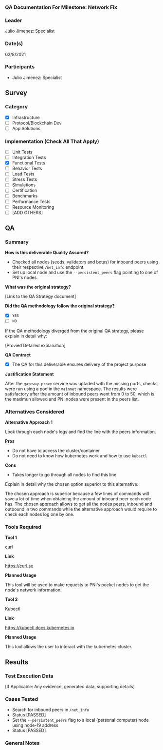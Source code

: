 ### QA Documentation For Milestone: Network Fix
### Leader  
Julio Jimenez: Specialist
### Date(s)  
02/8/2021
### Participants
- Julio Jimenez: Specialist
## Survey
### Category
- [X] Infrastructure  
- [ ] Protocol/Blockchain Dev  
- [ ] App Solutions  

### Implementation (Check All That Apply)
- [ ] Unit Tests
- [ ] Integration Tests
- [X] Functional Tests
- [ ] Behavior Tests
- [ ] Load Tests
- [ ] Stress Tests
- [ ] Simulations
- [ ] Certification
- [ ] Benchmarks
- [ ] Performance Tests
- [ ] Resource Monitoring
- [ ] [ADD OTHERS]

## QA
### Summary

**How is this deliverable Quality Assured?**

- Checked all nodes (seeds, validators and betas) for inbound peers using their respective `/net_info` endpoint.
- Set up local node and use the `--persistent_peers` flag pointing to one of PNI's nodes.

**What was the original strategy?**

[Link to the QA Strategy document]

**Did the QA methodology follow the original strategy?**
- [X] `YES`
- [ ] `NO`

If the QA methodology diverged from the original QA strategy, please explain in detail why:

[Provied Detailed explanation]

**QA Contract**

- [X] The QA for this deliverable ensures delivery of the project purpose

**Justification Statement**

After the `gateway-proxy` service was uptaded with the missing ports, checks were run using a pod in the `mainnet` namespace. The results were satisfactory after the amount of inbound peers went from 0 to 50, which is the maximun allowed and PNI nodes were present in the peers list.

### Alternatives Considered
**Alternative Approach 1**

Look through each node's logs and find the line with the peers information.

**Pros**
- Do not have to access the cluster/container
- Do not need to know how kubernetes work and how to use `kubectl`

**Cons**
- Takes longer to go through all nodes to find this line


Explain in detail why the chosen option superior to this alternative:

The chosen approach is superior because a few lines of commands will save a lot of time when obtaining the amount of inbound peer each node has. The chosen approach allows to get all the nodes peers, inbound and outbound in two commands while the alternative approach would require to check each nodes log one by one.
### Tools Required
**Tool 1**

curl

**Link**

https://curl.se

**Planned Usage**

This tool will be used to make requests to PNI's pocket nodes to get the node's network information.

**Tool 2**

Kubectl

**Link**

https://kubectl.docs.kubernetes.io

**Planned Usage**

This tool allows the user to interact with the kubernetes cluster.

## Results
### Test Execution Data
[If Applicable: Any evidence, generated data, supporting details]
### Cases Tested
- Search for inbound peers in `/net_info`
 - Status [PASSED]
- Set the `--persistent_peers` flag to a local (personal computer) node using node-19 address
 - Status [PASSED]

### General Notes  
  
